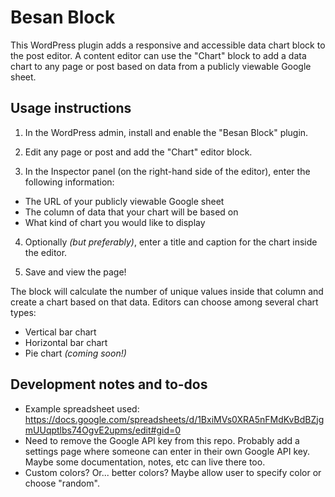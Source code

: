 # Besan Block

This WordPress plugin adds a responsive and accessible data chart block to the post editor. A content editor can use the "Chart" block to add a data chart to any page or post based on data from a publicly viewable Google sheet.

## Usage instructions

1. In the WordPress admin, install and enable the "Besan Block" plugin.

2. Edit any page or post and add the "Chart" editor block.

3. In the Inspector panel (on the right-hand side of the editor), enter the following information:
  * The URL of your publicly viewable Google sheet
  * The column of data that your chart will be based on
  * What kind of chart you would like to display

4. Optionally _(but preferably)_, enter a title and caption for the chart inside the editor.

5. Save and view the page!

The block will calculate the number of unique values inside that column and create a chart based on that data. Editors can choose among several chart types:

* Vertical bar chart
* Horizontal bar chart
* Pie chart _(coming soon!)_

## Development notes and to-dos

* Example spreadsheet used: https://docs.google.com/spreadsheets/d/1BxiMVs0XRA5nFMdKvBdBZjgmUUqptlbs74OgvE2upms/edit#gid=0
* Need to remove the Google API key from this repo. Probably add a settings page where someone can enter in their own Google API key. Maybe some documentation, notes, etc can live there too.
* Custom colors? Or... better colors? Maybe allow user to specify color or choose "random".
